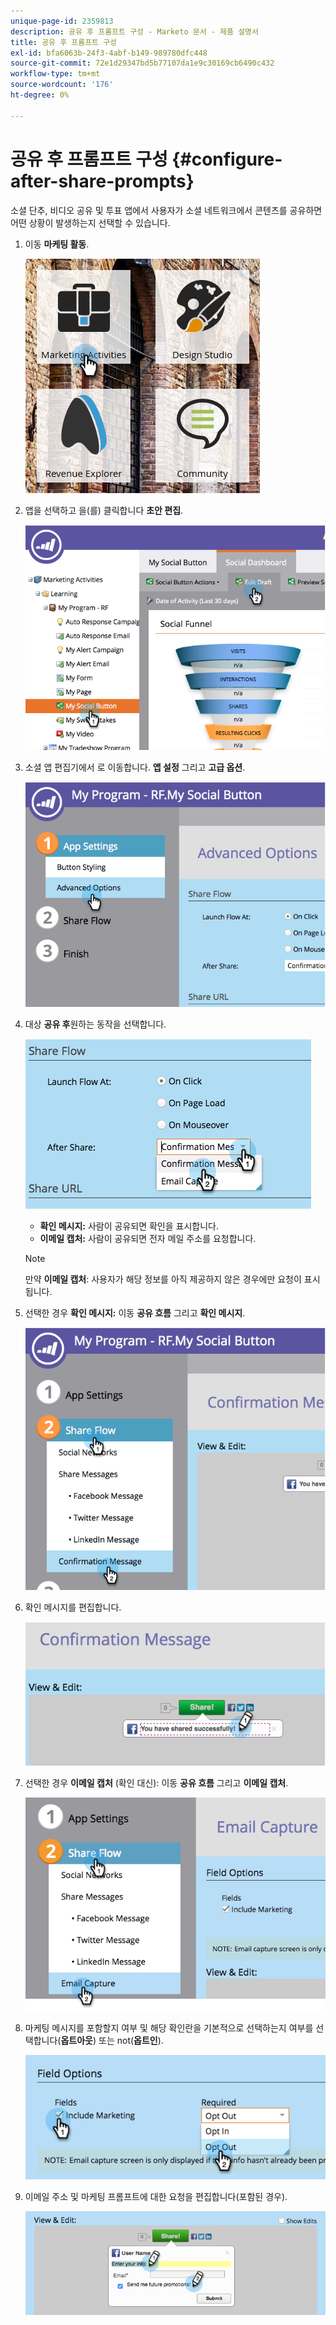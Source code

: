 ```yaml
---
unique-page-id: 2359813
description: 공유 후 프롬프트 구성 - Marketo 문서 - 제품 설명서
title: 공유 후 프롬프트 구성
exl-id: bfa6063b-24f3-4abf-b149-989780dfc448
source-git-commit: 72e1d29347bd5b77107da1e9c30169cb6490c432
workflow-type: tm+mt
source-wordcount: '176'
ht-degree: 0%

---
```


# 공유 후 프롬프트 구성 {#configure-after-share-prompts}

소셜 단추, 비디오 공유 및 투표 앱에서 사용자가 소셜 네트워크에서 콘텐츠를 공유하면 어떤 상황이 발생하는지 선택할 수 있습니다.

1. 이동 **마케팅 활동**.

   ![](assets/ma.png)

1. 앱을 선택하고 을(를) 클릭합니다 **초안 편집**.

   ![](assets/image2015-4-21-12-3a1-3a11.png)

1. 소셜 앱 편집기에서 로 이동합니다. **앱 설정** 그리고 **고급 옵션**.

   ![](assets/image2015-4-21-12-3a10-3a54.png)

1. 대상 **공유 후**&#x200B;원하는 동작을 선택합니다.

   ![](assets/image2015-4-21-12-3a18-3a32.png)

   * **확인 메시지:** 사람이 공유되면 확인을 표시합니다.
   * **이메일 캡처:** 사람이 공유되면 전자 메일 주소를 요청합니다.

   >[!NOTE]
   >
   >만약 **이메일 캡처**: 사용자가 해당 정보를 아직 제공하지 않은 경우에만 요청이 표시됩니다.

1. 선택한 경우 **확인 메시지:** 이동 **공유 흐름** 그리고 **확인 메시지**.

   ![](assets/image2015-4-21-12-3a26-3a10.png)

1. 확인 메시지를 편집합니다.

   ![](assets/image2015-4-21-12-3a31-3a41.png)

1. 선택한 경우 **이메일 캡처** (확인 대신): 이동 **공유 흐름** 그리고 **이메일 캡처**.

   ![](assets/image2015-4-21-12-3a46-3a15.png)

1. 마케팅 메시지를 포함할지 여부 및 해당 확인란을 기본적으로 선택하는지 여부를 선택합니다(**옵트아웃**) 또는 not(**옵트인**).

   ![](assets/image2015-4-21-12-3a48-3a51.png)

1. 이메일 주소 및 마케팅 프롬프트에 대한 요청을 편집합니다(포함된 경우).

   ![](assets/image2015-4-21-12-3a52-3a49.png)
